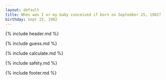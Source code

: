 ```yaml
---
layout: default
title: When was I or my baby conceived if born on September 25, 1902?
birthday: Sept 25, 1902
---
```


{% include header.md %}

{% include guess.md %}

{% include calculate.md %}

{% include safety.md %}

{% include footer.md %}



